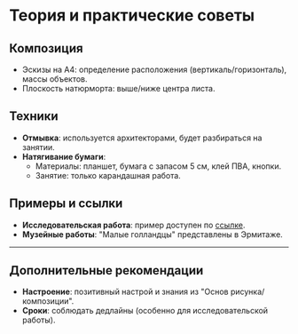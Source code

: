 # Теория и практические советы
## Композиция
- Эскизы на А4: определение расположения (вертикаль/горизонталь), массы объектов.
- Плоскость натюрморта: выше/ниже центра листа.

## Техники
- **Отмывка**: используется архитекторами, будет разбираться на занятии.
- **Натягивание бумаги**:
  - Материалы: планшет, бумага с запасом 5 см, клей ПВА, кнопки.
  - Занятие: только карандашная работа.

## Примеры и ссылки
- **Исследовательская работа**: пример доступен по [ссылке](https://vk.com/doc502744649_686020673?hash=PSQ9TPQFthbr60yGE6hP2uhfIlWGwie6fR4CSzZuMWH&dl=dRgCG9PWpA1ZIWhaKhFSf2VEhYHplgLWdXgBeSaafJc&from_module=vkmsg_desktop).
- **Музейные работы**: "Малые голландцы" представлены в Эрмитаже.

---

## Дополнительные рекомендации
- **Настроение**: позитивный настрой и знания из "Основ рисунка/композиции".
- **Сроки**: соблюдать дедлайны (особенно для исследовательской работы).